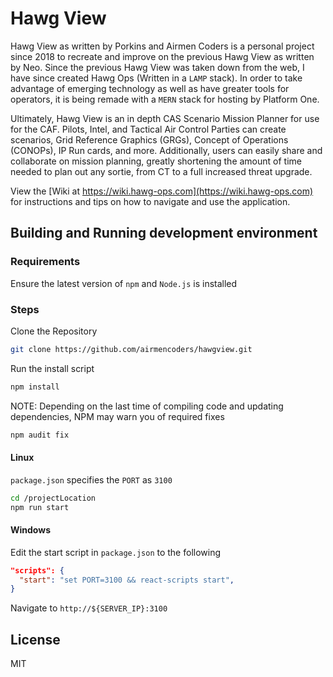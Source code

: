 # Hawg View
Hawg View as written by Porkins and Airmen Coders is a personal project since 2018 to recreate and improve on the previous Hawg View as written by Neo.
Since the previous Hawg View was taken down from the web, I have since created Hawg Ops (Written in a `LAMP` stack).
In order to take advantage of emerging technology as well as have greater tools for operators, it is being remade with a `MERN` stack for hosting by Platform One.

Ultimately, Hawg View is an in depth CAS Scenario Mission Planner for use for the CAF. Pilots, Intel, and Tactical Air Control Parties can create scenarios, Grid Reference Graphics (GRGs), Concept of Operations (CONOPs), IP Run cards, and more. Additionally, users can easily share and collaborate on mission planning, greatly shortening the amount of time needed to plan out any sortie, from CT to a full increased threat upgrade.

View the [Wiki at https://wiki.hawg-ops.com](https://wiki.hawg-ops.com) for instructions and tips on how to navigate and use the application.

## Building and Running development environment
### Requirements
Ensure the latest version of `npm` and `Node.js` is installed

### Steps
Clone the Repository
```bash
git clone https://github.com/airmencoders/hawgview.git
```

Run the install script
```bash
npm install
```

NOTE: Depending on the last time of compiling code and updating dependencies, NPM may warn you of required fixes
```bash
npm audit fix
```

#### Linux
`package.json` specifies the `PORT` as `3100`
```bash
cd /projectLocation
npm run start
```

#### Windows
Edit the start script in `package.json` to the following
```json
"scripts": {
  "start": "set PORT=3100 && react-scripts start",
}
```

Navigate to `http://${SERVER_IP}:3100`

## License
MIT